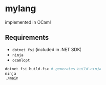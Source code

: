 # mylang

implemented in OCaml

## Requirements

- ``dotnet fsi`` (included in .NET SDK)
- ``ninja``
- ``ocamlopt``

```bash
dotnet fsi build.fsx # generates build.ninja
ninja
./main
```
